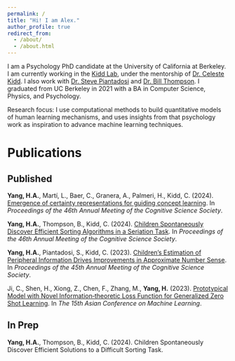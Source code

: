 ```yaml
---
permalink: /
title: "Hi! I am Alex."
author_profile: true
redirect_from: 
  - /about/
  - /about.html
---
```


I am a Psychology PhD candidate at the University of California at Berkeley. I am currently working in the [Kidd Lab](https://www.kiddlab.com/), under the mentorship of [Dr. Celeste Kidd](https://psychology.berkeley.edu/people/celeste-kidd). I also work with [Dr. Steve Piantadosi](http://colala.berkeley.edu/people/piantadosi/) and [Dr. Bill Thompson](https://billdthompson.github.io/). I graduated from UC Berkeley in 2021 with a BA in Computer Science, Physics, and Psychology.

Research focus: I use computational methods to build quantitative models of human learning mechanisms, and uses insights from that psychology work as inspiration to advance machine learning techniques.

# Publications
## Published

**Yang, H.A.**, Martí, L., Baer, C., Granera, A., Palmeri, H., Kidd, C. (2024). [Emergence of certainty representations for guiding concept learning](https://escholarship.org/uc/item/0wq6g5px). In *Proceedings of the 46th Annual Meeting of the Cognitive Science Society*.

**Yang, H.A.**, Thompson, B., Kidd, C. (2024). [Children Spontaneously Discover Efficient Sorting Algorithms in a Seriation Task](https://escholarship.org/uc/item/7tj838s0). In *Proceedings of the 46th Annual Meeting of the Cognitive Science Society*.

**Yang, H.A.**, Piantadosi, S., Kidd, C. (2023). [Children’s Estimation of Peripheral Information Drives Improvements in Approximate Number Sense](https://escholarship.org/uc/item/783678kv). In *Proceedings of the 45th Annual Meeting of the Cognitive Science Society*.

Ji, C., Shen, H., Xiong, Z., Chen, F., Zhang, M., **Yang, H.** (2023). [Prototypical Model with Novel Information‑theoretic Loss Function for Generalized Zero Shot Learning](https://arxiv.org/abs/2112.03134). In *The 15th Asian Conference on Machine Learning*.

## In Prep

**Yang, H.A.**, Thompson, B., Kidd, C. (2024). Children Spontaneously Discover Efficient Solutions to a Difficult Sorting Task.